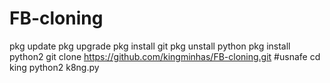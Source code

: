 # FB-cloning
pkg update
pkg upgrade
pkg install git
pkg unstall python
pkg install python2
git clone https://github.com/kingminhas/FB-cloning.git
#usnafe
cd king
python2 k8ng.py
